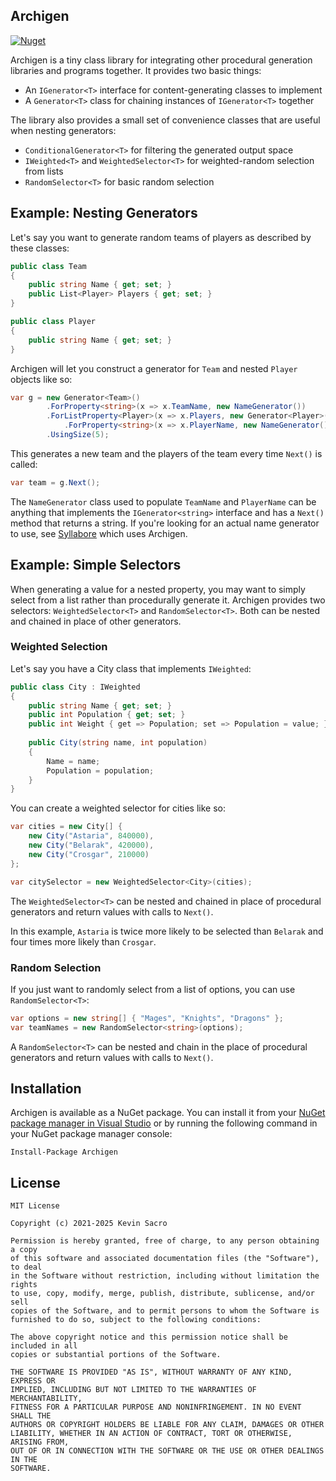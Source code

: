 ## Archigen
[![Nuget](https://img.shields.io/nuget/v/Archigen)](https://www.nuget.org/packages/Archigen/)

Archigen is a tiny class library for integrating other procedural generation libraries and programs together. It provides two basic things:
* An `IGenerator<T>` interface for content-generating classes to implement
* A `Generator<T>` class for chaining instances of `IGenerator<T>` together

The library also provides a small set of convenience classes that are useful when nesting generators:
 * `ConditionalGenerator<T>` for filtering the generated output space
 * `IWeighted<T>` and `WeightedSelector<T>` for weighted-random selection from lists 
 * `RandomSelector<T>` for basic random selection

## Example: Nesting Generators
Let's say you want to generate random teams of players as described by these classes:

```C#
public class Team
{
    public string Name { get; set; }
    public List<Player> Players { get; set; }
}

public class Player
{
    public string Name { get; set; }
}
```

Archigen will let you construct a generator for `Team` and nested `Player` objects like so:

```C#
var g = new Generator<Team>()
        .ForProperty<string>(x => x.TeamName, new NameGenerator())
        .ForListProperty<Player>(x => x.Players, new Generator<Player>()
            .ForProperty<string>(x => x.PlayerName, new NameGenerator()))
        .UsingSize(5);
```

This generates a new team and the players of the team every time `Next()` is called:

```C#
var team = g.Next(); 
```

The `NameGenerator` class used to populate `TeamName` and `PlayerName` can be anything that implements the `IGenerator<string>` interface and has a `Next()` method that returns a string. If you're looking for an actual name generator to use, see [Syllabore](https://github.com/kesac/Syllabore) which uses Archigen.

## Example: Simple Selectors

When generating a value for a nested property, you may want to simply select from a list rather than procedurally generate it. 
Archigen provides two selectors: `WeightedSelector<T>` and `RandomSelector<T>`. Both can be nested and chained in place of other generators.

### Weighted Selection
Let's say you have a City class that implements `IWeighted`:
```C#
public class City : IWeighted
{
    public string Name { get; set; }
    public int Population { get; set; }
    public int Weight { get => Population; set => Population = value; }
    
    public City(string name, int population)
    {
        Name = name;
        Population = population;
    }
}
```

You can create a weighted selector for cities like so:
```C#
var cities = new City[] { 
    new City("Astaria", 840000), 
    new City("Belarak", 420000), 
    new City("Crosgar", 210000) 
};

var citySelector = new WeightedSelector<City>(cities);
```
The `WeightedSelector<T>` can be nested and chained in place of procedural generators and return values with calls to `Next()`.

In this example, `Astaria` is twice more likely to be selected than `Belarak` and four times more likely than `Crosgar`.

### Random Selection

If you just want to randomly select from a list of options, you can use `RandomSelector<T>`:

```C#
var options = new string[] { "Mages", "Knights", "Dragons" };
var teamNames = new RandomSelector<string>(options); 
```

A `RandomSelector<T>` can be nested and chain in the place of procedural generators and return values with calls to `Next()`.




## Installation
Archigen is available as a NuGet package. You can install it from your [NuGet package manager in Visual Studio](https://docs.microsoft.com/en-us/nuget/quickstart/install-and-use-a-package-in-visual-studio) or by running the following command in your NuGet package manager console:
```
Install-Package Archigen
```

## License
```
MIT License

Copyright (c) 2021-2025 Kevin Sacro

Permission is hereby granted, free of charge, to any person obtaining a copy
of this software and associated documentation files (the "Software"), to deal
in the Software without restriction, including without limitation the rights
to use, copy, modify, merge, publish, distribute, sublicense, and/or sell
copies of the Software, and to permit persons to whom the Software is
furnished to do so, subject to the following conditions:

The above copyright notice and this permission notice shall be included in all
copies or substantial portions of the Software.

THE SOFTWARE IS PROVIDED "AS IS", WITHOUT WARRANTY OF ANY KIND, EXPRESS OR
IMPLIED, INCLUDING BUT NOT LIMITED TO THE WARRANTIES OF MERCHANTABILITY,
FITNESS FOR A PARTICULAR PURPOSE AND NONINFRINGEMENT. IN NO EVENT SHALL THE
AUTHORS OR COPYRIGHT HOLDERS BE LIABLE FOR ANY CLAIM, DAMAGES OR OTHER
LIABILITY, WHETHER IN AN ACTION OF CONTRACT, TORT OR OTHERWISE, ARISING FROM,
OUT OF OR IN CONNECTION WITH THE SOFTWARE OR THE USE OR OTHER DEALINGS IN THE
SOFTWARE.
```
